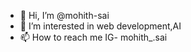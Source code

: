 - 👋 Hi, I’m @mohith-sai
- 👀 I’m interested in web development,AI
- 📫 How to reach me IG- mohith_.sai

<!---
mohith-sai/mohith-sai is a ✨ special ✨ repository because its `README.md` (this file) appears on your GitHub profile.
You can click the Preview link to take a look at your changes.
--->
